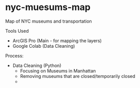 # nyc-muesums-map
Map of NYC museums and transportation

Tools Used
- ArcGIS Pro (Main - for mapping the  layers)
- Google Colab (Data Cleaning)

Process:
- Data Cleaning (Python)
  - Focusing on Museums in Manhattan
  - Removing museums that are closed/temporarily closed
  -  
